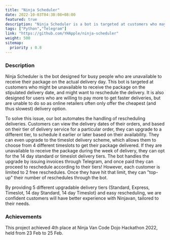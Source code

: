 ```yaml
---
title: "Ninja Scheduler"
date: 2022-10-03T04:38:08+08:00
featured: true
description: "Ninja Scheduler is a bot is targeted at customers who may be unavailable to receive their packages on the stipulated delivery date, and might want to reschedule the delivery. It also allows users who are willing to pay an extra amount to get faster deliveries, but are unable to do so as online retailers such as Shoppee often only offer the cheapest (and thus slowest) delivery options"
tags: ["Python","Telegram"]
link: "https://github.com/YHApple/ninja-scheduler"
weight: 500
sitemap:
  priority : 0.8
---
```


### Description

Ninja Scheduler is the bot designed for busy people who are unavailable to receive their package on the actual delivery day. This bot is targeted at customers who might be unavailable to receive the package on the stipulated delivery date, and might want to reschedule the delivery. It is also designed for users who are willing to pay more to get faster deliveries, but are unable to do so as online retailers often only offer the cheapest (and thus slowest) delivery option.

To solve this issue, our bot automates the handling of rescheduling deliveries. Customers can view the delivery dates of their orders, and based on their tier of delivery service for a particular order, they can upgrade to a different tier, to schedule it earlier or later based on their availability. They can even upgrade to the timeslot delivery scheme, which allows them to choose from 4 different timeslots to get their package delivered. If they are unavailable to receive the package during the week of delivery, they can opt for the 14 day standard or timeslot delivery tiers. The bot handles the upgrade by issuing invoices through Telegram, and once paid they can proceed to reschedule according to their tiers! However, each customer is limited to 2 free reschedules. Once they have hit that limit, they can "top-up" their number of reschedules through the bot.

By providing 5 different upgradable delivery tiers (Standard, Express, Timeslot, 14 day Standard, 14 day Timeslot) and easy rescheduling, we are confident customers will have better experience with Ninjavan, tailored to their needs.
### Achievements

This project achieved 4th place at Ninja Van Code Dojo Hackathon 2022, held from 23 Feb to 25 Feb.